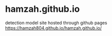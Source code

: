 # hamzah.github.io
detection model site hosted through github pages
https://hamzah804.github.io/hamzah.github.io/
